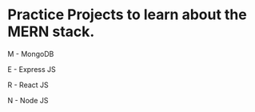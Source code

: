 # Practice Projects to learn about the MERN stack.

M - MongoDB

E - Express JS

R - React JS

N - Node JS
